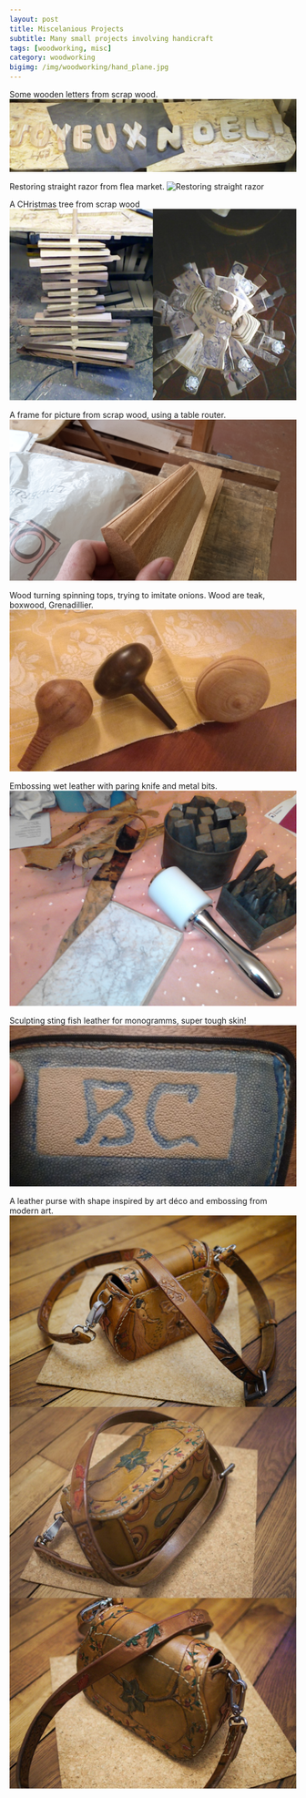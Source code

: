 ```yaml
---
layout: post
title: Miscelanious Projects
subtitle: Many small projects involving handicraft
tags: [woodworking, misc]
category: woodworking
bigimg: /img/woodworking/hand_plane.jpg
---
```

 
Some wooden letters from scrap wood.
![Wooden letters](/img/woodworking/joyeux_noel.jpg)
 
 
Restoring straight razor from flea market.
![Restoring straight razor](/img/woodworking/straight_razor.JPG)
 
A CHristmas tree from scrap wood
![Christmas tree with scrap wood](/img/woodworking/christmas_tree.jpg)
 
A frame for picture from scrap wood, using a table router.
![Frame with scrap wood](/img/woodworking/frame.jpg)

Wood turning spinning tops, trying to imitate onions. Wood are teak, boxwood, Grenadillier.
![Turning spinning tops in onion form](/img/woodworking/spinning_top.jpg)

Embossing wet leather with paring knife and metal bits. 
![Leather working (embossing)](/img/woodworking/leather.jpg)

Sculpting sting fish leather for monogramms, super tough skin!
![Sculpting sting fish leather](/img/woodworking/sting_fish.jpg)

A leather purse with shape inspired by art déco and embossing from modern art.
![A leather purse with modern art style](/img/woodworking/sac_combo.jpg)

 

